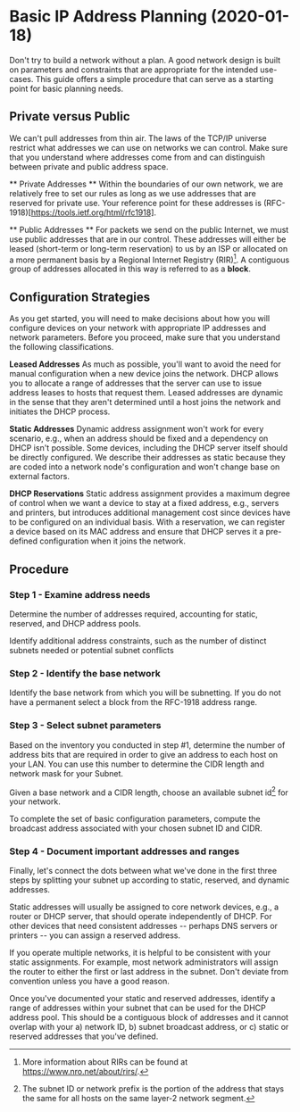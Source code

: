 # Basic IP Address Planning (2020-01-18)

Don't try to build a network without a plan. A good network design is built on parameters and constraints that are appropriate for the intended use-cases. This guide offers a simple procedure that can serve as a starting point for basic planning needs.

## Private versus Public

We can't pull addresses from thin air. The laws of the TCP/IP universe restrict what addresses we can use on networks we can control. Make sure that you understand where addresses come from and can distinguish between private and public address space.

** Private Addresses ** Within the boundaries of our own network, we are relatively free to set our rules as long as we use addresses that are reserved for private use. Your reference point for these addresses is (RFC-1918)[https://tools.ietf.org/html/rfc1918].

** Public Addresses ** For packets we send on the public Internet, we must use public addresses that are in our control. These addresses will either be leased (short-term or long-term reservation) to us by an ISP or allocated on a more permanent basis by a Regional Internet Registry (RIR)[^rir]. A contiguous group of addresses allocated in this way is referred to as a **block**.

[^rir]: More information about RIRs can be found at https://www.nro.net/about/rirs/.

## Configuration Strategies

As you get started, you will need to make decisions about how you will configure devices on your network with appropriate IP addresses and network parameters. Before you proceed, make sure that you understand the following classifications.

**Leased Addresses** As much as possible, you'll want to avoid the need for manual configuration when a new device joins the network. DHCP allows you to allocate a range of addresses that the server can use to issue address leases to hosts that request them. Leased addresses are dynamic in the sense that they aren't determined until a host joins the network and initiates the DHCP process.

**Static Addresses** Dynamic address assignment won't work for every scenario, e.g., when an address should be fixed and a dependency on DHCP isn't possible. Some devices, including the DHCP server itself should be directly configured. We describe their addresses as static because they are coded into a network node's configuration and won't change base on external factors.

**DHCP Reservations** Static address assignment provides a maximum degree of control when we want a device to stay at a fixed address, e.g., servers and printers, but introduces additional management cost since devices have to be configured on an individual basis. With a reservation, we can register a device based on its MAC address and ensure that DHCP serves it a pre-defined configuration when it joins the network. 

## Procedure

### Step 1 - Examine address needs

Determine the number of addresses required, accounting for static, reserved, and DHCP address pools.

Identify additional address constraints, such as the number of distinct subnets needed or potential subnet conflicts

### Step 2 - Identify the base network

Identify the base network from which you will be subnetting. If you do not have a permanent select a block from the RFC-1918 address range.

### Step 3 - Select subnet parameters 

Based on the inventory you conducted in step #1, determine the number of address bits that are required in order to give an address to each host on your LAN. You can use this number to determine the CIDR length and network mask for your Subnet.

Given a base network and a CIDR length, choose an available subnet id[^prefix] for your network.

[^prefix]: The subnet ID or network prefix is the portion of the address that stays the same for all hosts on the same layer-2 network segment. 

To complete the set of basic configuration parameters, compute the broadcast address associated with your chosen subnet ID and CIDR.

### Step 4 - Document important addresses and ranges

Finally, let's connect the dots between what we've done in the first three steps by splitting your subnet up according to static, reserved, and dynamic addresses.

Static addresses will usually be assigned to core network devices, e.g., a router or DHCP server, that should operate independently of DHCP. For other devices that need consistent addresses -- perhaps DNS servers or printers -- you can assign a reserved address.

If you operate multiple networks, it is helpful to be consistent with your static assignments. For example, most network administrators will assign the router to either the first or last address in the subnet. Don't deviate from convention unless you have a good reason.

Once you've documented your static and reserved addresses, identify a range of addresses within your subnet that can be used for the DHCP address pool. This should be a contiguous block of addresses and it cannot overlap with your a) network ID, b) subnet broadcast address, or c) static or reserved addresses that you've defined.
